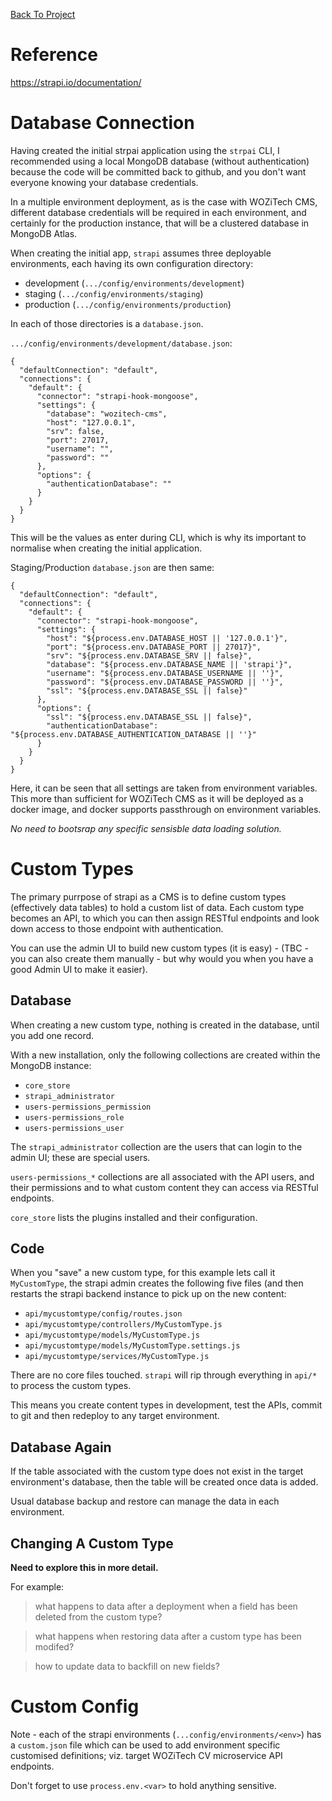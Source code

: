 <!-- TITLE: strapi -->
<!-- SUBTITLE: A quick guide to strapi -->

[Back To Project](projects/cms)
# Reference
https://strapi.io/documentation/

# Database Connection
Having created the initial strpai application using the `strpai` CLI, I recommended using a local MongoDB database (without authentication) because the code will be committed back to github, and you don't want everyone knowing your database credentials.

In a multiple environment deployment, as is the case with WOZiTech CMS, different database credentials will be required in each environment, and certainly for the production instance, that will be a clustered database in MongoDB Atlas.

When creating the initial app, `strapi` assumes three deployable environments, each having its own configuration directory:
* development (`.../config/environments/development`)
* staging (`.../config/environments/staging`)
* production (`.../config/environments/production`)

In each of those directories is a `database.json`.

`.../config/environments/development/database.json`:
```
{
  "defaultConnection": "default",
  "connections": {
    "default": {
      "connector": "strapi-hook-mongoose",
      "settings": {
        "database": "wozitech-cms",
        "host": "127.0.0.1",
        "srv": false,
        "port": 27017,
        "username": "",
        "password": ""
      },
      "options": {
        "authenticationDatabase": ""
      }
    }
  }
}
```

This will be the values as enter during CLI, which is why its important to normalise when creating the initial application.

Staging/Production `database.json` are then same:
```
{
  "defaultConnection": "default",
  "connections": {
    "default": {
      "connector": "strapi-hook-mongoose",
      "settings": {
        "host": "${process.env.DATABASE_HOST || '127.0.0.1'}",
        "port": "${process.env.DATABASE_PORT || 27017}",
        "srv": "${process.env.DATABASE_SRV || false}",
        "database": "${process.env.DATABASE_NAME || 'strapi'}",
        "username": "${process.env.DATABASE_USERNAME || ''}",
        "password": "${process.env.DATABASE_PASSWORD || ''}",
        "ssl": "${process.env.DATABASE_SSL || false}"
      },
      "options": {
        "ssl": "${process.env.DATABASE_SSL || false}",
        "authenticationDatabase": "${process.env.DATABASE_AUTHENTICATION_DATABASE || ''}"
      }
    }
  }
}
```

Here, it can be seen that all settings are taken from environment variables. This more than sufficient for WOZiTech CMS as it will be deployed as a docker image, and docker supports passthrough on environment variables.

_No need to bootsrap any specific sensisble data loading solution._
# Custom Types
The primary purrpose of strapi as a CMS is to define custom types (effectively data tables) to hold a custom list of data. Each custom type becomes an API, to which you can then assign RESTful endpoints and look down access to those endpoint with authentication.

You can use the admin UI to build new custom types (it is easy) - (TBC - you can also create them manually -  but why would you when you have a good Admin UI to make it easier).

## Database
When creating a new custom type, nothing is created in the database, until you add one record.

With a new installation, only the following collections are created within the MongoDB instance:
* `core_store`
* `strapi_administrator`
* `users-permissions_permission`
* `users-permissions_role`
* `users-permissions_user`

The `strapi_administrator` collection are the users that can login to the admin UI; these are special users.

`users-permissions_*` collections are all associated with the API users, and their permissions and to what custom content they can access via RESTful endpoints.

`core_store` lists the plugins installed and their configuration.

## Code
When you "save" a new custom type, for this example lets call it `MyCustomType`, the strapi admin creates the following five files (and then restarts the strapi backend instance to pick up on the new content:
* `api/mycustomtype/config/routes.json`
* `api/mycustomtype/controllers/MyCustomType.js`
* `api/mycustomtype/models/MyCustomType.js`
* `api/mycustomtype/models/MyCustomType.settings.js`
* `api/mycustomtype/services/MyCustomType.js`

There are no core files touched. `strapi` will rip through everything in `api/*` to process the custom types.

This means you create content types in development, test the APIs, commit to git and then redeploy to any target environment. 

## Database Again
If the table associated with the custom type does not exist in the target environment's database, then the table will be created once data is added.

Usual database backup and restore can manage the data in each environment.

## Changing A Custom Type
**Need to explore this in more detail.**

For example:

> what happens to data after a deployment when a field has been deleted from the custom type?

> what happens when restoring data after a custom type has been modifed?

> how to update data to backfill on new fields?


# Custom Config
Note - each of the strapi environments (`...config/environments/<env>`) has a `custom.json` file which can be used to add environment specific customised definitions; viz. target WOZiTech CV microservice API  endpoints.

Don't forget to use `process.env.<var>` to hold anything sensitive.